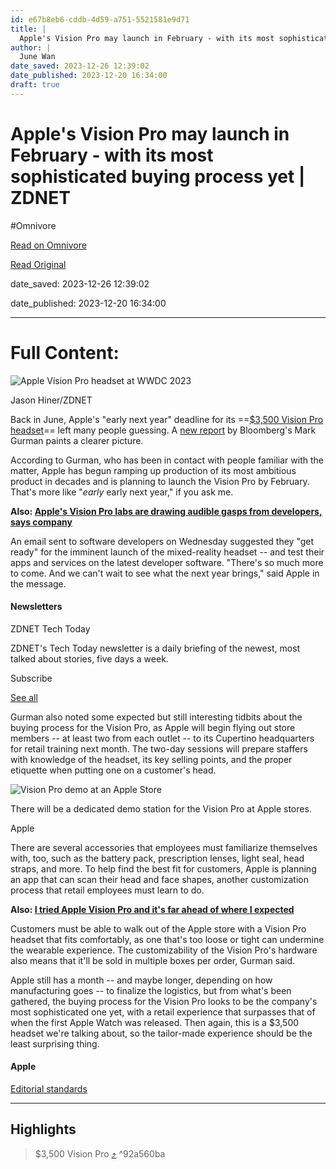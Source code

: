 ```yaml
---
id: e67b8eb6-cddb-4d59-a751-5521581e9d71
title: |
  Apple's Vision Pro may launch in February - with its most sophisticated buying process yet | ZDNET
author: |
  June Wan
date_saved: 2023-12-26 12:39:02
date_published: 2023-12-20 16:34:00
draft: true
---
```


# Apple's Vision Pro may launch in February - with its most sophisticated buying process yet | ZDNET
#Omnivore

[Read on Omnivore](https://omnivore.app/me/apple-s-vision-pro-may-launch-in-february-with-its-most-sophisti-18ca73561ad)

[Read Original](https://www.zdnet.com/article/apples-vision-pro-may-launch-in-february-with-its-most-sophisticated-buying-process-yet/)

date_saved: 2023-12-26 12:39:02

date_published: 2023-12-20 16:34:00

--- 

# Full Content: 

![Apple Vision Pro headset at WWDC 2023](https://proxy-prod.omnivore-image-cache.app/1280x0,shQmDqG6tUk14SwU556Y8oq8hv91gVb5D3R4zQqtcH4Y/https://www.zdnet.com/a/img/resize/bdbce326a65f19210433f16d312b5cbc199a22d7/2023/06/06/be722f0a-e954-4ec1-8139-c79a21a734bc/img-8844.jpg?auto=webp&precrop=2048,1150,x0,y42&width=1280)

Jason Hiner/ZDNET

Back in June, Apple's "early next year" deadline for its ==[$3,500 Vision Pro headset](https://www.zdnet.com/article/meet-apples-arvr-vision-pro-headset-price-features-release-date-and-everything-else-to-know/)== left many people guessing. A [new report](https://www.bloomberg.com/news/articles/2023-12-20/when-will-apple-vision-pro-be-available-company-is-aiming-for-february?) by Bloomberg's Mark Gurman paints a clearer picture.

According to Gurman, who has been in contact with people familiar with the matter, Apple has begun ramping up production of its most ambitious product in decades and is planning to launch the Vision Pro by February. That's more like "_early_ early next year," if you ask me.

**Also: [Apple's Vision Pro labs are drawing audible gasps from developers, says company](https://www.zdnet.com/article/apples-vision-pro-labs-are-leaving-developers-at-an-audible-gasp-says-company/)**

An email sent to software developers on Wednesday suggested they "get ready" for the imminent launch of the mixed-reality headset -- and test their apps and services on the latest developer software. "There's so much more to come. And we can't wait to see what the next year brings," said Apple in the message.

#### Newsletters

ZDNET Tech Today

ZDNET's Tech Today newsletter is a daily briefing of the newest, most talked about stories, five days a week.

 Subscribe

[ See all](https://www.zdnet.com/newsletters/)

Gurman also noted some expected but still interesting tidbits about the buying process for the Vision Pro, as Apple will begin flying out store members -- at least two from each outlet -- to its Cupertino headquarters for retail training next month. The two-day sessions will prepare staffers with knowledge of the headset, its key selling points, and the proper etiquette when putting one on a customer's head. 

![Vision Pro demo at an Apple Store](https://proxy-prod.omnivore-image-cache.app/1280x720,soHbXjbLbRAFRC_TsmCnYCBdkBZUad0TfVitYb6KfrVg/https://www.zdnet.com/a/img/resize/ccf7252b549738d6070f5231024fa00e1eac0389/2023/12/20/5a4e07db-97aa-43ec-b123-e170ed6c16be/77e90237-7c03-4f69-953f-2cc91a249160-2880x1620.jpg?auto=webp&width=1280)

There will be a dedicated demo station for the Vision Pro at Apple stores.

Apple

There are several accessories that employees must familiarize themselves with, too, such as the battery pack, prescription lenses, light seal, head straps, and more. To help find the best fit for customers, Apple is planning an app that can scan their head and face shapes, another customization process that retail employees must learn to do. 

**Also: [I tried Apple Vision Pro and it's far ahead of where I expected](https://www.zdnet.com/article/i-tried-apple-vision-pro-and-its-far-ahead-of-where-i-expected/)**

Customers must be able to walk out of the Apple store with a Vision Pro headset that fits comfortably, as one that's too loose or tight can undermine the wearable experience. The customizability of the Vision Pro's hardware also means that it'll be sold in multiple boxes per order, Gurman said.

Apple still has a month -- and maybe longer, depending on how manufacturing goes -- to finalize the logistics, but from what's been gathered, the buying process for the Vision Pro looks to be the company's most sophisticated one yet, with a retail experience that surpasses that of when the first Apple Watch was released. Then again, this is a $3,500 headset we're talking about, so the tailor-made experience should be the least surprising thing.

#### Apple

[Editorial standards](https://www.zdnet.com/editorial-guidelines/)

---

## Highlights

> $3,500 Vision Pro [⤴️](https://omnivore.app/me/apple-s-vision-pro-may-launch-in-february-with-its-most-sophisti-18ca73561ad#92a560ba-8607-4bf6-8e0d-cf75d9966723)  ^92a560ba

